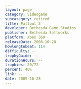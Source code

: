 ```yaml
---
layout: page
category: videogame
subcategory: retired
title: Fallout 3
developer: Bethesda Game Studios
publisher: Bethesda Softworks
platform: Xbox 360
releaseDate: 2008-10-28
howlongtobeat: 114
difficulty: --
trophyGuide: --
durationHours: --
trophies: 29/72
percent: 40%
link: --
date: 2009-10-28
---
```

